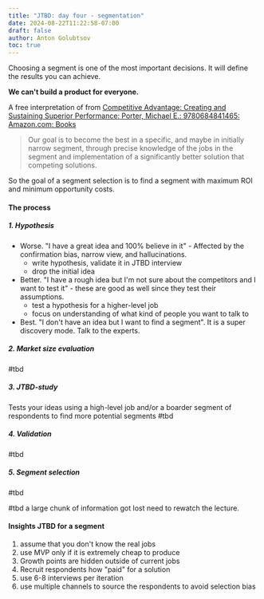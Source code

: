 ```yaml
---
title: "JTBD: day four - segmentation"
date: 2024-08-22T11:22:58-07:00
draft: false
author: Anton Golubtsov
toc: true
---
```


Choosing a segment is one of the most important decisions. It will define the results you can achieve.

**We can't build a product for everyone.**

A free interpretation of from [Competitive Advantage: Creating and Sustaining Superior Performance: Porter, Michael E.: 9780684841465: Amazon.com: Books](https://www.amazon.com/Competitive-Advantage-Creating-Sustaining-Performance/dp/0684841460)

> Our goal is to become the best in a specific, and maybe in initially narrow segment, through precise knowledge of the jobs in the segment and implementation of a significantly better solution that competing solutions.

So the goal of a segment selection is to find a segment with maximum ROI and minimum opportunity costs.

#### The process

##### 1. Hypothesis

-   Worse. "I have a great idea and 100% believe in it" - Affected by the confirmation bias, narrow view, and hallucinations.
    -   write hypothesis, validate it in JTBD interview
    -   drop the initial idea
-   Better. "I have a rough idea but I'm not sure about the competitors and I want to test it" - these are good as well since they test their assumptions.
    -   test a hypothesis for a higher-level job
    -   focus on understanding of what kind of people you want to talk to
-   Best. "I don't have an idea but I want to find a segment". It is a super discovery mode. Talk to the experts.

##### 2. Market size evaluation

#tbd

##### 3. JTBD-study

Tests your ideas using a high-level job and/or a boarder segment of respondents to find more potential segments
#tbd

##### 4. Validation

#tbd

##### 5. Segment selection

#tbd

#tbd a large chunk of information got lost need to rewatch the lecture.

#### Insights JTBD for a segment

1. assume that you don't know the real jobs
2. use MVP only if it is extremely cheap to produce
3. Growth points are hidden outside of current jobs
4. Recruit respondents how "paid" for a solution
5. use 6-8 interviews per iteration
6. use multiple channels to source the respondents to avoid selection bias
